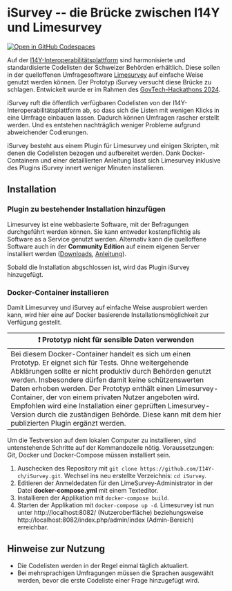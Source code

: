 # iSurvey -- die Brücke zwischen I14Y und Limesurvey
[![Open in GitHub Codespaces](https://github.com/codespaces/badge.svg)](https://codespaces.new/I14Y-ch/iSurvey)

Auf der [I14Y-Interoperabilitätsplattform](https://i14y.admin.ch) sind harmonisierte und standardisierte Codelisten der Schweizer Behörden erhältlich. Diese sollen in der quelloffenen Umfragesoftware [Limesurvey](https://limesurvey.org) auf einfache Weise genutzt werden können. Der Prototyp iSurvey versucht diese Brücke zu schlagen. Entwickelt wurde er im Rahmen des [GovTech-Hackathons 2024](https://www.bk.admin.ch/bk/de/home/digitale-transformation-ikt-lenkung/bundesarchitektur/api-architektur-bund/govtech-hackathon24.html).  

iSurvey ruft die öffentlich verfügbaren Codelisten von der I14Y-Interoperabilitätsplattform ab, so dass sich die Listen mit wenigen Klicks in eine Umfrage einbauen lassen. Dadurch können Umfragen rascher erstellt werden. Und es entstehen nachträglich weniger Probleme aufgrund abweichender Codierungen. 

iSurvey besteht aus einem Plugin für Limesurvey und einigen Skripten, mit denen die Codelisten bezogen und aufbereitet werden. Dank Docker-Containern und einer detaillierten Anleitung lässt sich Limesurvey inklusive des Plugins iSurvey innert weniger Minuten installieren. 

## Installation 

### Plugin zu bestehender Installation hinzufügen

Limesurvey ist eine webbasierte Software, mit der Befragungen durchgeführt werden können. Sie kann entweder kostenpflichtig als Software as a Service genutzt werden. Alternativ kann die quelloffene Software auch in der **Community Edition** auf einem eigenen Server installiert werden ([Downloads](https://community.limesurvey.org/downloads/), [Anleitung](https://manual.limesurvey.org/Installation_-_LimeSurvey_CE)). 

Sobald die Installation abgschlossen ist, wird das Plugin iSurvey hinzugefügt.  

### Docker-Container installieren

Damit Limesurvey und iSurvey auf einfache Weise ausprobiert werden kann, wird hier eine auf Docker basierende Installationsmöglichkeit zur Verfügung gestellt. 

| :exclamation:  Prototyp nicht für sensible Daten verwenden   |
|-----------------------------------------|
| Bei diesem Docker-Container handelt es sich um einen Prototyp. Er eignet sich für Tests. Ohne weitergehende Abklärungen sollte er nicht produktiv durch Behörden genutzt werden. Insbesondere dürfen damit keine schützenswerten Daten erhoben werden. Der Prototyp enthält einen Limesurvey-Container, der von einem privaten Nutzer angeboten wird. Empfohlen wird eine Installation einer geprüften Limesurvey-Version durch die zuständigen Behörde. Diese kann mit dem hier publizierten Plugin ergänzt werden. |

Um die Testversion auf dem lokalen Computer zu installieren, sind untenstehende Schritte auf der Kommandozeile nötig. Voraussetzungen: Git, Docker und Docker-Compose müssen installiert sein.  

1. Auschecken des Repository mit ```git clone https://github.com/I14Y-ch/iSurvey.git```. Wechsel ins neu erstellte Verzeichnis: ```cd iSurvey```. 
2. Editieren der Anmeldedaten für den LimeSurvey-Administrator in der Datei __docker-compose.yml__ mit einem Texteditor.
3. Installieren der Applikation mit ```docker-compose build```.
4. Starten der Applikation mit ```docker-compose up -d```. Limesurvey ist nun unter http://localhost:8082/ (Nutzeroberfläche) beziehungsweise http://localhost:8082/index.php/admin/index (Admin-Bereich) erreichbar. 

## Hinweise zur Nutzung
- Die Codelisten werden in der Regel einmal täglich aktualiert. 
- Bei mehrsprachigen Umfragungen müssen die Sprachen ausgewählt werden, bevor die erste Codeliste einer Frage hinzugefügt wird. 